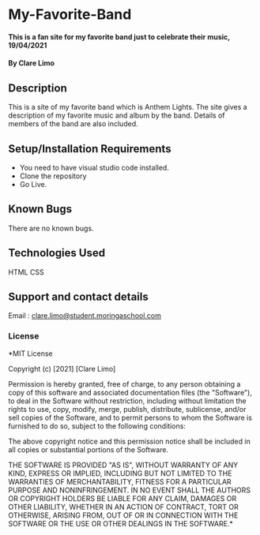 # My-Favorite-Band
#### This is a fan site for my favorite band just to celebrate their music, 19/04/2021
#### By **Clare Limo**
## Description
This is a site of my favorite band which is Anthem Lights. The site gives a description of my favorite music and album by the band. Details of members of the band are also included. 
## Setup/Installation Requirements
* You need to have visual studio code installed.
* Clone the repository
* Go Live.

## Known Bugs
There are no known bugs.
## Technologies Used
HTML CSS
## Support and contact details
Email : clare.limo@student.moringaschool.com
### License
*MIT License

Copyright (c) [2021] [Clare Limo]

Permission is hereby granted, free of charge, to any person obtaining a copy
of this software and associated documentation files (the "Software"), to deal
in the Software without restriction, including without limitation the rights
to use, copy, modify, merge, publish, distribute, sublicense, and/or sell
copies of the Software, and to permit persons to whom the Software is
furnished to do so, subject to the following conditions:

The above copyright notice and this permission notice shall be included in all
copies or substantial portions of the Software.

THE SOFTWARE IS PROVIDED "AS IS", WITHOUT WARRANTY OF ANY KIND, EXPRESS OR
IMPLIED, INCLUDING BUT NOT LIMITED TO THE WARRANTIES OF MERCHANTABILITY,
FITNESS FOR A PARTICULAR PURPOSE AND NONINFRINGEMENT. IN NO EVENT SHALL THE
AUTHORS OR COPYRIGHT HOLDERS BE LIABLE FOR ANY CLAIM, DAMAGES OR OTHER
LIABILITY, WHETHER IN AN ACTION OF CONTRACT, TORT OR OTHERWISE, ARISING FROM,
OUT OF OR IN CONNECTION WITH THE SOFTWARE OR THE USE OR OTHER DEALINGS IN THE
SOFTWARE.*

  